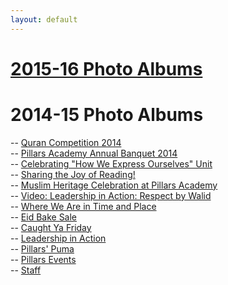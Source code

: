 ```yaml
---
layout: default
---
```

# [2015-16 Photo Albums](https://www.facebook.com/PillarsAcademy/photos_stream)
# 2014-15 Photo Albums
 -- [Quran Competition 2014](https://www.facebook.com/media/set/?set=a.625968057491486.1073741841.116191751802455)		
 -- [Pillars Academy Annual Banquet 2014](https://www.facebook.com/media/set/?set=a.601134136641545.1073741840.116191751802455&type=3)		
 -- [Celebrating "How We Express Ourselves" Unit](https://www.facebook.com/media/set/?set=a.577741452314147.1073741838.116191751802455&type=3&uploaded=7)		
 -- [Sharing the Joy of Reading!](https://www.facebook.com/media/set/?set=a.556413361113623.1073741837.116191751802455&type=3&uploaded=2)		
 -- [Muslim Heritage Celebration at Pillars Academy](https://www.facebook.com/media/set/?set=a.556083194479973.1073741836.116191751802455&type=3)		
 -- [Video: Leadership in Action: Respect by Walid](https://www.facebook.com/photo.php?v=546090095479283&notif_t=video_processed)		
 -- [Where We Are in Time and Place](https://www.facebook.com/media/set/?set=a.544359102319049.1073741835.116191751802455&type=1)		
 -- [Eid Bake Sale](https://www.facebook.com/media/set/?set=a.525438160877810.1073741831.116191751802455&type=3)		
 -- [Caught Ya Friday](https://www.facebook.com/media/set/?set=a.525185660903060.1073741828.116191751802455&type=3)		
 -- [Leadership in Action](https://www.facebook.com/media/set/?set=a.539729612781998.1073741832.116191751802455&type=3)		
 -- [Pillars' Puma](https://www.facebook.com/media/set/?set=a.525186810902945.1073741830.116191751802455&type=3)		
 -- [Pillars Events](https://www.facebook.com/media/set/?set=a.540813766006916.1073741834.116191751802455&type=3)		
 -- [Staff](https://www.facebook.com/media/set/?set=a.539729806115312.1073741833.116191751802455&type=3)
